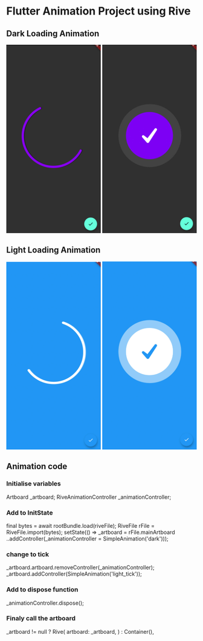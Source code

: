 <h1>Flutter Animation Project using Rive</h1>

<h2>Dark Loading Animation</h2>
<p align="center">
  <img src="https://github.com/tomkmangattu/flutter-rive-animation/blob/main/screenshots/screenshot1.jpg" width="250" title="Dark loading animation">
  <img src="https://github.com/tomkmangattu/flutter-rive-animation/blob/main/screenshots/screenshot2.jpg" width="250" title="Dark loading animation">
</p>

<h2>Light Loading Animation</h2>
<p align="center">
  <img src="https://github.com/tomkmangattu/flutter-rive-animation/blob/main/screenshots/screenshot3.jpg" width="250" title="Light loading animation">
  <img src="https://github.com/tomkmangattu/flutter-rive-animation/blob/main/screenshots/screenshot4.jpg" width="250" title="Light loading animation">
</p>

<h2>Animation code</h2>
  <h3>Initialise variables</h3>
  Artboard _artboard;
  RiveAnimationController _animationController;
  
  <h3>Add to InitState</h3>
  final bytes = await rootBundle.load(riveFile);
  RiveFile rFile = RiveFile.import(bytes);
  setState(() => _artboard = rFile.mainArtboard
      ..addController(_animationController = SimpleAnimation('dark')));
  
  <h3>change to tick</h3>
  _artboard.artboard.removeController(_animationController);
  _artboard.addController(SimpleAnimation('light_tick'));
  
  <h3>Add to dispose function</h3>
  _animationController.dispose();
  
  <h3>Finaly call the artboard</h3>
  _artboard != null
            ? Rive(
                artboard: _artboard,
              )
            : Container(),
